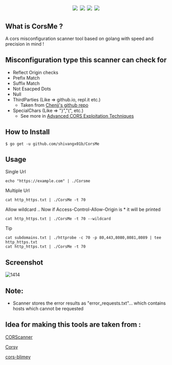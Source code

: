 <h1 align="center">
  <img src="https://img.shields.io/github/v/release/Shivangx01b/CorsMe?style=flat-square"> 
  <img src="https://img.shields.io/github/languages/top/Shivangx01b/CorsMe?style=flat-square">
  <a href="https://goreportcard.com/report/github.com/Shivangx01b/CorsMe"><img src="https://goreportcard.com/badge/github.com/Shivangx01b/CorsMe"></a>
  <a href="https://twitter.com/intent/follow?screen_name=shivangx01b"><img src="https://img.shields.io/twitter/follow/shivangx01b?style=flat-square"></a>
</h1>

## What is CorsMe ?
A cors misconfiguration scanner tool based on golang with speed and precision in mind !

## Misconfiguration type  this scanner can check for

- Reflect Origin checks 
- Prefix Match
- Suffix Match
- Not Esacped Dots
- Null 
- ThirdParties (Like => github.io, repl.it etc.)
  - Taken from [Chenjj's github repo](https://github.com/chenjj/CORScanner/blob/master/origins.json)
- SpecialChars (Like => "}","(", etc.)
  - See more in [Advanced CORS Exploitation Techniques](https://www.corben.io/advanced-cors-techniques/)

## How to Install

```
$ go get -u github.com/shivangx01b/CorsMe
```
## Usage

Single Url
```plain
echo "https://example.com" | ./Corsme 
```
Multiple Url
```plain
cat http_https.txt | ./CorsMe -t 70
```
Allow wildcard .. Now if Access-Control-Allow-Origin is * it will be printed
```plain
cat http_https.txt | ./CorsMe -t 70 --wildcard
```
Tip
```plain
cat subdomains.txt | ./httprobe -c 70 -p 80,443,8080,8081,8089 | tee http_https.txt
cat http_https.txt | ./CorsMe -t 70
```
## Screenshot
![1414](https://github.com/Shivangx01b/CorsMe/blob/master/static/action.png)

## Note:

- Scanner stores the error results as "error_requests.txt"... which contains hosts which cannot be requested

## Idea for making this tools are taken from :
[CORScanner](https://github.com/chenjj/CORScanner)

[Corsy](https://github.com/s0md3v/Corsy)

[cors-blimey](https://github.com/tomnomnom/hacks/tree/master/cors-blimey)
